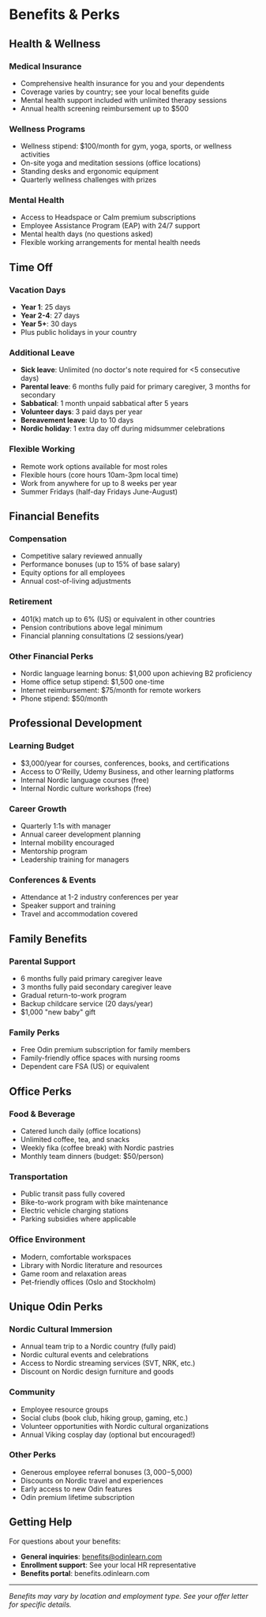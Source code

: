 # Benefits & Perks

## Health & Wellness

### Medical Insurance
- Comprehensive health insurance for you and your dependents
- Coverage varies by country; see your local benefits guide
- Mental health support included with unlimited therapy sessions
- Annual health screening reimbursement up to $500

### Wellness Programs
- Wellness stipend: $100/month for gym, yoga, sports, or wellness activities
- On-site yoga and meditation sessions (office locations)
- Standing desks and ergonomic equipment
- Quarterly wellness challenges with prizes

### Mental Health
- Access to Headspace or Calm premium subscriptions
- Employee Assistance Program (EAP) with 24/7 support
- Mental health days (no questions asked)
- Flexible working arrangements for mental health needs

## Time Off

### Vacation Days
- **Year 1**: 25 days
- **Year 2-4**: 27 days
- **Year 5+**: 30 days
- Plus public holidays in your country

### Additional Leave
- **Sick leave**: Unlimited (no doctor's note required for <5 consecutive days)
- **Parental leave**: 6 months fully paid for primary caregiver, 3 months for secondary
- **Sabbatical**: 1 month unpaid sabbatical after 5 years
- **Volunteer days**: 3 paid days per year
- **Bereavement leave**: Up to 10 days
- **Nordic holiday**: 1 extra day off during midsummer celebrations

### Flexible Working

- Remote work options available for most roles
- Flexible hours (core hours 10am-3pm local time)
- Work from anywhere for up to 8 weeks per year
- Summer Fridays (half-day Fridays June-August)

## Financial Benefits

### Compensation
- Competitive salary reviewed annually
- Performance bonuses (up to 15% of base salary)
- Equity options for all employees
- Annual cost-of-living adjustments

### Retirement
- 401(k) match up to 6% (US) or equivalent in other countries
- Pension contributions above legal minimum
- Financial planning consultations (2 sessions/year)

### Other Financial Perks
- Nordic language learning bonus: $1,000 upon achieving B2 proficiency
- Home office setup stipend: $1,500 one-time
- Internet reimbursement: $75/month for remote workers
- Phone stipend: $50/month

## Professional Development

### Learning Budget
- $3,000/year for courses, conferences, books, and certifications
- Access to O'Reilly, Udemy Business, and other learning platforms
- Internal Nordic language courses (free)
- Internal Nordic culture workshops (free)

### Career Growth
- Quarterly 1:1s with manager
- Annual career development planning
- Internal mobility encouraged
- Mentorship program
- Leadership training for managers

### Conferences & Events
- Attendance at 1-2 industry conferences per year
- Speaker support and training
- Travel and accommodation covered

## Family Benefits

### Parental Support
- 6 months fully paid primary caregiver leave
- 3 months fully paid secondary caregiver leave
- Gradual return-to-work program
- Backup childcare service (20 days/year)
- $1,000 "new baby" gift

### Family Perks
- Free Odin premium subscription for family members
- Family-friendly office spaces with nursing rooms
- Dependent care FSA (US) or equivalent

## Office Perks

### Food & Beverage
- Catered lunch daily (office locations)
- Unlimited coffee, tea, and snacks
- Weekly fika (coffee break) with Nordic pastries
- Monthly team dinners (budget: $50/person)

### Transportation
- Public transit pass fully covered
- Bike-to-work program with bike maintenance
- Electric vehicle charging stations
- Parking subsidies where applicable

### Office Environment
- Modern, comfortable workspaces
- Library with Nordic literature and resources
- Game room and relaxation areas
- Pet-friendly offices (Oslo and Stockholm)

## Unique Odin Perks

### Nordic Cultural Immersion
- Annual team trip to a Nordic country (fully paid)
- Nordic cultural events and celebrations
- Access to Nordic streaming services (SVT, NRK, etc.)
- Discount on Nordic design furniture and goods

### Community
- Employee resource groups
- Social clubs (book club, hiking group, gaming, etc.)
- Volunteer opportunities with Nordic cultural organizations
- Annual Viking cosplay day (optional but encouraged!)

### Other Perks
- Generous employee referral bonuses ($3,000-$5,000)
- Discounts on Nordic travel and experiences
- Early access to new Odin features
- Odin premium lifetime subscription

## Getting Help

For questions about your benefits:
- **General inquiries**: benefits@odinlearn.com
- **Enrollment support**: See your local HR representative
- **Benefits portal**: benefits.odinlearn.com

---
*Benefits may vary by location and employment type. See your offer letter for specific details.*

